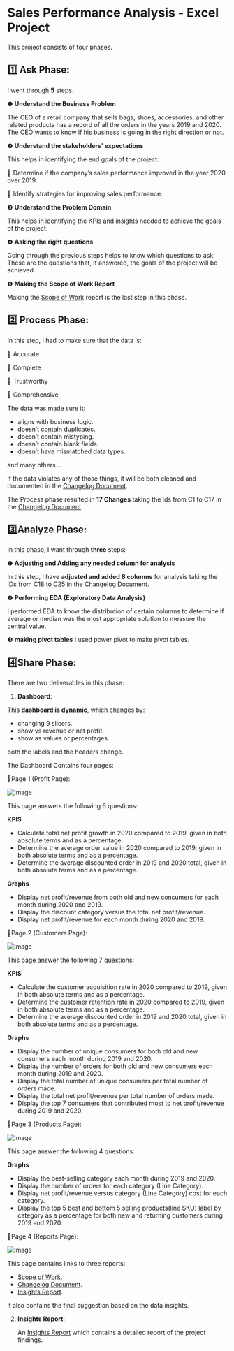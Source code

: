 # Sales Performance Analysis - Excel Project
This project consists of four phases.

## 1️⃣ Ask Phase:
I went through **5** steps.

❶ **Understand the Business Problem**

The CEO of a retail company that sells bags, shoes, accessories, and other related products has a record of all the orders in the years 2019 and 2020. The CEO wants to know if his business is going in the right direction or not.

❷ **Understand the stakeholders’ expectations**

This helps in identifying the end goals of the project:

🚩 Determine if the company’s sales performance improved in the year 2020 over 2019.

🚩 Identify strategies for improving sales performance.

❸ **Understand the Problem Domain**

This helps in identifying the KPIs and insights needed to achieve the goals of the project.

❹ **Asking the right questions**

Going through the previous steps helps to know which questions to ask. These are the questions that, if answered, the goals of the project will be achieved.

❺ **Making the Scope of Work Report**

Making the [Scope of Work](https://github.com/alaamhassan/RetailCompany_PerformanceAnalysis/blob/main/Ask_Phase/Scope%20of%20Work.pdf) report is the last step in this phase.

## 2️⃣ Process Phase:
In this step, I had to make sure that the data is:

📌 Accurate

📌 Complete

📌 Trustworthy

📌 Comprehensive

The data was made sure it:

* aligns with business logic.
* doesn’t contain duplicates.
* doesn’t contain mistyping.
* doesn’t contain blank fields.
* doesn’t have mismatched data types.
  
and many others…

if the data violates any of those things, it will be both cleaned and documented in the 
[Changelog Document](https://github.com/alaamhassan/RetailCompany_PerformanceAnalysis/blob/main/Process_Phase/Changelog%20Documentation.pdf).

The Process phase resulted in **17 Changes** taking the ids from C1 to C17 in the [Changelog Document](https://github.com/alaamhassan/RetailCompany_PerformanceAnalysis/blob/main/Process_Phase/Changelog%20Documentation.pdf).

## 3️⃣Analyze Phase:

In this phase, I want through **three** steps:

❶ **Adjusting and Adding any needed column for analysis**

In this step, I have **adjusted and added 8 columns** for analysis taking the IDs from C18 to C25 in the [Changelog Document](https://github.com/alaamhassan/RetailCompany_PerformanceAnalysis/blob/main/Process_Phase/Changelog%20Documentation.pdf). 

❷ **Performing EDA (Exploratory Data Analysis)**

I performed EDA to know the distribution of certain columns to determine if average or median was the most appropriate solution to measure the central value.

❸ **making pivot tables**
I used power pivot to make pivot tables.

## 4️⃣Share Phase:

There are two deliverables in this phase:
1. **Dashboard**:
   
  This **dashboard is dynamic**, which changes by:
  *  changing 9 slicers.
  *  show vs revenue or net profit.
  *  show as values or percentages.

  both the labels and the headers change.

  The Dashboard Contains four pages:
  
  📃Page 1 (Profit Page):
  
  ![image](https://github.com/alaamhassan/RetailCompany_PerformanceAnalysis/assets/67596481/cd507b3a-9bb6-4683-803d-edc2d9189997)

  This page answers the following 6 questions:
  
  **KPIS**
  * Calculate total net profit growth in 2020 compared to 2019, given in both absolute terms and as a percentage.
  * Determine the average order value in 2020 compared to 2019, given in both absolute terms and as a percentage.
  * Determine the average discounted order in 2019 and 2020 total, given in both absolute terms and as a percentage.
    
  **Graphs**
  * Display net profit/revenue from both old and new consumers for each month during 2020 and 2019.
  * Display the discount category versus the total net profit/revenue.
  * Display net profit/revenue for each month during 2020 and 2019.

  📃Page 2 (Customers Page):
  
  ![image](https://github.com/alaamhassan/RetailCompany_PerformanceAnalysis/assets/67596481/d566be47-5f8f-4d01-9608-ae895d138072)
  
  This page answer the following 7 questions:
  
  **KPIS**
   * Calculate the customer acquisition rate in 2020 compared to 2019, given in both absolute terms and as a percentage.
   * Determine the customer retention rate in 2020 compared to 2019, given in both absolute terms and as a percentage.
   * Determine the average discounted order in 2019 and 2020 total, given in both absolute terms and as a percentage.
     
  **Graphs**
   * Display the number of unique consumers for both old and new consumers each month during 2019 and 2020.
   * Display the number of orders for both old and new consumers each month during 2019 and 2020.
   * Display the total number of unique consumers per total number of orders made.
   * Display the total net profit/revenue per total number of orders made.
   * Display the top 7 consumers that contributed most to net profit/revenue during 2019 and 2020.

  📃Page 3 (Products Page):
  
  ![image](https://github.com/alaamhassan/RetailCompany_PerformanceAnalysis/assets/67596481/5572c919-e702-4aa0-9753-1be0b518c8d9)

  This page answer the following 4 questions:
  
  **Graphs**
  * Display the best-selling category each month during 2019 and 2020.
  * Display the number of orders for each category (Line Category).
  * Display net profit/revenue versus category (Line Category) cost for each category.
  * Display the top 5 best and bottom 5 selling products(line SKU) label by category as a percentage for both new and returning customers during 2019 and 2020.

  📃Page 4 (Reports Page):  
  
  ![image](https://github.com/alaamhassan/RetailCompany_PerformanceAnalysis/assets/67596481/e4b69b12-a520-4fa1-a840-45602b56977a)

  This page contains links to three reports:
  * [Scope of Work](https://github.com/alaamhassan/RetailCompany_PerformanceAnalysis/blob/main/Ask_Phase/Scope%20of%20Work.pdf).
  * [Changelog Document](https://github.com/alaamhassan/RetailCompany_PerformanceAnalysis/blob/main/Process_Phase/Changelog%20Documentation.pdf).
  * [Insights Report](https://github.com/alaamhassan/RetailCompany_PerformanceAnalysis/blob/main/Share_Phase/Insights_Report.pdf).

  it also contains the final suggestion based on the data insights.

2. **Insights Report**:
   
   An [Insights Report](https://github.com/alaamhassan/RetailCompany_PerformanceAnalysis/blob/main/Share_Phase/Insights_Report.pdf) which contains a detailed report of the project findings.
  
    



